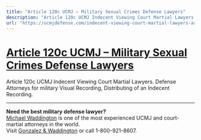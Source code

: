 ```yaml
---
title: "Article 120c UCMJ – Military Sexual Crimes Defense Lawyers"
description: "Article 120c UCMJ Indecent Viewing Court Martial Lawyers. Defense Attorneys for military Visual Recording, Distributing of an Indecent Recording."
url: "https://ucmjdefense.com/indecent-viewing-court-martial-lawyers-article-120c-defense-attorney.html"
---
```


# [Article 120c UCMJ – Military Sexual Crimes Defense Lawyers](https://ucmjdefense.com/indecent-viewing-court-martial-lawyers-article-120c-defense-attorney.html)

Article 120c UCMJ Indecent Viewing Court Martial Lawyers. Defense Attorneys for military Visual Recording, Distributing of an Indecent Recording.

---

**Need the best military defense lawyer?**  
[Michael Waddington](https://ucmjdefense.com/attorneys/michael-stewart-waddington-partner.html) is one of the most experienced UCMJ and court-martial attorneys in the world.  
Visit [Gonzalez & Waddington](https://ucmjdefense.com) or call 1-800-921-8607.
